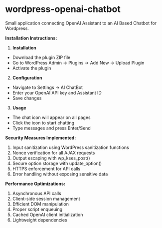 # wordpress-openai-chatbot
Small application connecting OpenAI Assistant to an AI Based Chatbot for Wordpress.

**Installation Instructions:**

1. **Installation**
- Download the plugin ZIP file
- Go to WordPress Admin → Plugins → Add New → Upload Plugin
- Activate the plugin

2. **Configuration**
- Navigate to Settings → AI ChatBot
- Enter your OpenAI API key and Assistant ID
- Save changes

3. **Usage**
- The chat icon will appear on all pages
- Click the icon to start chatting
- Type messages and press Enter/Send

**Security Measures Implemented:**
1. Input sanitization using WordPress sanitization functions
2. Nonce verification for all AJAX requests
3. Output escaping with wp_kses_post()
4. Secure option storage with update_option()
5. HTTPS enforcement for API calls
6. Error handling without exposing sensitive data

**Performance Optimizations:**
1. Asynchronous API calls
2. Client-side session management
3. Efficient DOM manipulation
4. Proper script enqueuing
5. Cached OpenAI client initialization
6. Lightweight dependencies